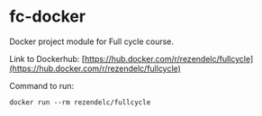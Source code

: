 # fc-docker
Docker project module for Full cycle course.

Link to Dockerhub: [https://hub.docker.com/r/rezendelc/fullcycle](https://hub.docker.com/r/rezendelc/fullcycle)

Command to run:
```
docker run --rm rezendelc/fullcycle
```